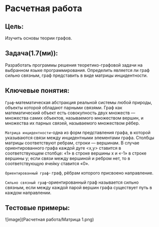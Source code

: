 # Расчетная работа 

## Цель:

Изучить основы теории графов.

## Задача(1.7(ми)):

Разработать программы решения теоретико-графовой задачи на выбранном языке программирования. Определить является ли граф сильно связным,
граф представить в виде матрицы инцидентности.

## Ключевые понятия:

`Граф`-математическая абстракция реальной системы любой природы, объекты которой обладают парными связями. 
Граф как математический объект есть совокупность двух множеств — множества самих объектов, называемого множеством вершин, 
и множества их парных связей, называемого множеством рёбер.

`Матрица инцидентности`-одна из форм представления графа, в которой указываются связи между инцидентными элементами графа.
Столбцы матрицы соответствуют ребрам, строки — вершинам. 
В случае ориентированного графа каждой дуге <x,y> ставится в соответствующем столбце:
«1» в строке вершины x и «-1» в строке вершины y; если связи между вершиной и ребром нет, то в соответствующую ячейку ставится «0».

`Ориентированный граф`- граф, рёбрам которого присвоено направление.

`Сильно связный граф`-ориентированный граф называется сильно связным, если между каждой парой вершин графа существует путь в каждом направлении.

## Тестовые примеры:
![image](Расчетная работа/Матрица 1.png)

##
